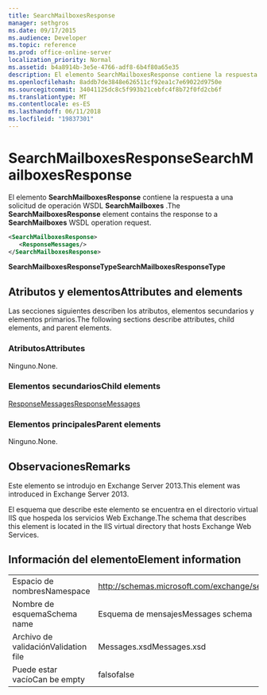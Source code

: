 ```yaml
---
title: SearchMailboxesResponse
manager: sethgros
ms.date: 09/17/2015
ms.audience: Developer
ms.topic: reference
ms.prod: office-online-server
localization_priority: Normal
ms.assetid: b4a8914b-3e5e-4766-adf8-6b4f80a65e35
description: El elemento SearchMailboxesResponse contiene la respuesta a una solicitud de operación WSDL SearchMailboxes.
ms.openlocfilehash: 8addb7de3848e626511cf92ea1c7e69022d9750e
ms.sourcegitcommit: 34041125dc8c5f993b21cebfc4f8b72f0fd2cb6f
ms.translationtype: MT
ms.contentlocale: es-ES
ms.lasthandoff: 06/11/2018
ms.locfileid: "19837301"
---
```

# <a name="searchmailboxesresponse"></a><span data-ttu-id="2a2f5-103">SearchMailboxesResponse</span><span class="sxs-lookup"><span data-stu-id="2a2f5-103">SearchMailboxesResponse</span></span>

<span data-ttu-id="2a2f5-104">El elemento **SearchMailboxesResponse** contiene la respuesta a una solicitud de operación WSDL **SearchMailboxes** .</span><span class="sxs-lookup"><span data-stu-id="2a2f5-104">The **SearchMailboxesResponse** element contains the response to a **SearchMailboxes** WSDL operation request.</span></span> 
  
```XML
<SearchMailboxesResponse>
   <ResponseMessages/>
</SearchMailboxesResponse>
```

 <span data-ttu-id="2a2f5-105">**SearchMailboxesResponseType**</span><span class="sxs-lookup"><span data-stu-id="2a2f5-105">**SearchMailboxesResponseType**</span></span>
## <a name="attributes-and-elements"></a><span data-ttu-id="2a2f5-106">Atributos y elementos</span><span class="sxs-lookup"><span data-stu-id="2a2f5-106">Attributes and elements</span></span>

<span data-ttu-id="2a2f5-107">Las secciones siguientes describen los atributos, elementos secundarios y elementos primarios.</span><span class="sxs-lookup"><span data-stu-id="2a2f5-107">The following sections describe attributes, child elements, and parent elements.</span></span>
  
### <a name="attributes"></a><span data-ttu-id="2a2f5-108">Atributos</span><span class="sxs-lookup"><span data-stu-id="2a2f5-108">Attributes</span></span>

<span data-ttu-id="2a2f5-109">Ninguno.</span><span class="sxs-lookup"><span data-stu-id="2a2f5-109">None.</span></span>
  
### <a name="child-elements"></a><span data-ttu-id="2a2f5-110">Elementos secundarios</span><span class="sxs-lookup"><span data-stu-id="2a2f5-110">Child elements</span></span>

[<span data-ttu-id="2a2f5-111">ResponseMessages</span><span class="sxs-lookup"><span data-stu-id="2a2f5-111">ResponseMessages</span></span>](responsemessages.md)
  
### <a name="parent-elements"></a><span data-ttu-id="2a2f5-112">Elementos principales</span><span class="sxs-lookup"><span data-stu-id="2a2f5-112">Parent elements</span></span>

<span data-ttu-id="2a2f5-113">Ninguno.</span><span class="sxs-lookup"><span data-stu-id="2a2f5-113">None.</span></span>
  
## <a name="remarks"></a><span data-ttu-id="2a2f5-114">Observaciones</span><span class="sxs-lookup"><span data-stu-id="2a2f5-114">Remarks</span></span>

<span data-ttu-id="2a2f5-115">Este elemento se introdujo en Exchange Server 2013.</span><span class="sxs-lookup"><span data-stu-id="2a2f5-115">This element was introduced in Exchange Server 2013.</span></span>
  
<span data-ttu-id="2a2f5-116">El esquema que describe este elemento se encuentra en el directorio virtual IIS que hospeda los servicios Web Exchange.</span><span class="sxs-lookup"><span data-stu-id="2a2f5-116">The schema that describes this element is located in the IIS virtual directory that hosts Exchange Web Services.</span></span>
  
## <a name="element-information"></a><span data-ttu-id="2a2f5-117">Información del elemento</span><span class="sxs-lookup"><span data-stu-id="2a2f5-117">Element information</span></span>

|||
|:-----|:-----|
|<span data-ttu-id="2a2f5-118">Espacio de nombres</span><span class="sxs-lookup"><span data-stu-id="2a2f5-118">Namespace</span></span>  <br/> |http://schemas.microsoft.com/exchange/services/2006/messages  <br/> |
|<span data-ttu-id="2a2f5-119">Nombre de esquema</span><span class="sxs-lookup"><span data-stu-id="2a2f5-119">Schema name</span></span>  <br/> |<span data-ttu-id="2a2f5-120">Esquema de mensajes</span><span class="sxs-lookup"><span data-stu-id="2a2f5-120">Messages schema</span></span>  <br/> |
|<span data-ttu-id="2a2f5-121">Archivo de validación</span><span class="sxs-lookup"><span data-stu-id="2a2f5-121">Validation file</span></span>  <br/> |<span data-ttu-id="2a2f5-122">Messages.xsd</span><span class="sxs-lookup"><span data-stu-id="2a2f5-122">Messages.xsd</span></span>  <br/> |
|<span data-ttu-id="2a2f5-123">Puede estar vacío</span><span class="sxs-lookup"><span data-stu-id="2a2f5-123">Can be empty</span></span>  <br/> |<span data-ttu-id="2a2f5-124">falso</span><span class="sxs-lookup"><span data-stu-id="2a2f5-124">false</span></span>  <br/> |
   

